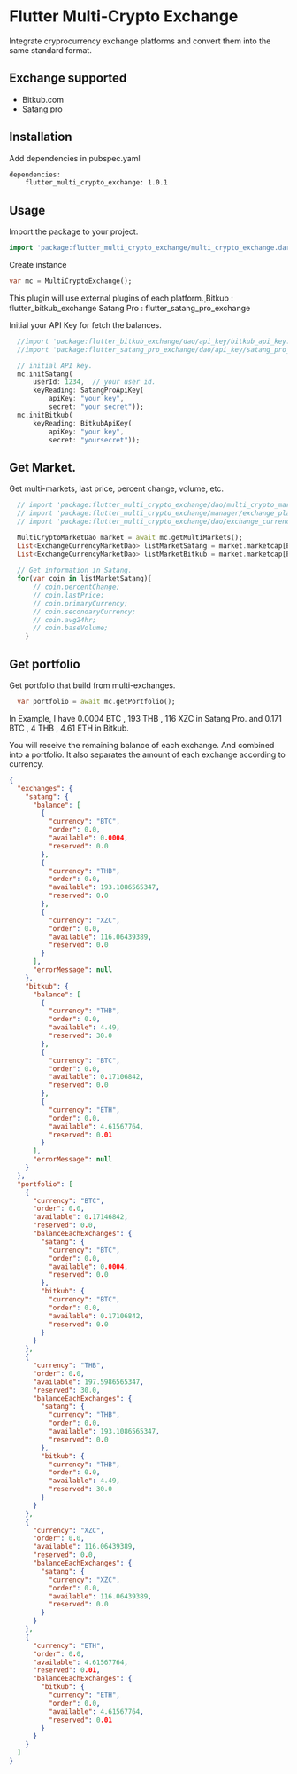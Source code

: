 # Flutter Multi-Crypto Exchange

Integrate cryprocurrency exchange platforms and convert them into the same standard format.

## Exchange supported
- Bitkub.com
- Satang.pro

## Installation

Add dependencies in pubspec.yaml

```bash
dependencies:
    flutter_multi_crypto_exchange: 1.0.1
```

## Usage

Import the package to your project.

```dart
import 'package:flutter_multi_crypto_exchange/multi_crypto_exchange.dart';
```

Create instance

```dart
var mc = MultiCryptoExchange();
```

This plugin will use external plugins of each platform.
ฺBitkub     : flutter_bitkub_exchange
Satang Pro : flutter_satang_pro_exchange


Initial your API Key for fetch the balances.

```dart
  //import 'package:flutter_bitkub_exchange/dao/api_key/bitkub_api_key.dart';
  //import 'package:flutter_satang_pro_exchange/dao/api_key/satang_pro_api_key.dart';

  // initial API key.
  mc.initSatang(
      userId: 1234,  // your user id.
      keyReading: SatangProApiKey(
          apiKey: "your key",
          secret: "your secret"));
  mc.initBitkub(
      keyReading: BitkubApiKey(
          apiKey: "your key",
          secret: "yoursecret"));
```

## Get Market.

Get multi-markets, last price, percent change, volume, etc.

```dart
  // import 'package:flutter_multi_crypto_exchange/dao/multi_crypto_market_dao.dart';
  // import 'package:flutter_multi_crypto_exchange/manager/exchange_platform.dart';
  // import 'package:flutter_multi_crypto_exchange/dao/exchange_currency_market_dao.dart';

  MultiCryptoMarketDao market = await mc.getMultiMarkets();
  List<ExchangeCurrencyMarketDao> listMarketSatang = market.marketcap[ExchangePlatform.SATANG_PRO];
  List<ExchangeCurrencyMarketDao> listMarketBitkub = market.marketcap[ExchangePlatform.BITKUB];
  
  // Get information in Satang.
  for(var coin in listMarketSatang){
      // coin.percentChange;
      // coin.lastPrice;
      // coin.primaryCurrency;
      // coin.secondaryCurrency;
      // coin.avg24hr;
      // coin.baseVolume;
    }
```

## Get portfolio

Get portfolio that build from multi-exchanges.

```dart
  var portfolio = await mc.getPortfolio();
```

In Example, I have
0.0004 BTC , 193 THB , 116 XZC in Satang Pro.
and 0.171 BTC , 4 THB , 4.61 ETH in Bitkub.

You will receive the remaining balance of each exchange. 
And combined into a portfolio. It also separates the amount of each exchange according to currency.

```json
{
  "exchanges": {
    "satang": {
      "balance": [
        {
          "currency": "BTC",
          "order": 0.0,
          "available": 0.0004,
          "reserved": 0.0
        },
        {
          "currency": "THB",
          "order": 0.0,
          "available": 193.1086565347,
          "reserved": 0.0
        },
        {
          "currency": "XZC",
          "order": 0.0,
          "available": 116.06439389,
          "reserved": 0.0
        }
      ],
      "errorMessage": null
    },
    "bitkub": {
      "balance": [
        {
          "currency": "THB",
          "order": 0.0,
          "available": 4.49,
          "reserved": 30.0
        },
        {
          "currency": "BTC",
          "order": 0.0,
          "available": 0.17106842,
          "reserved": 0.0
        },
        {
          "currency": "ETH",
          "order": 0.0,
          "available": 4.61567764,
          "reserved": 0.01
        }
      ],
      "errorMessage": null
    }
  },
  "portfolio": [
    {
      "currency": "BTC",
      "order": 0.0,
      "available": 0.17146842,
      "reserved": 0.0,
      "balanceEachExchanges": {
        "satang": {
          "currency": "BTC",
          "order": 0.0,
          "available": 0.0004,
          "reserved": 0.0
        },
        "bitkub": {
          "currency": "BTC",
          "order": 0.0,
          "available": 0.17106842,
          "reserved": 0.0
        }
      }
    },
    {
      "currency": "THB",
      "order": 0.0,
      "available": 197.5986565347,
      "reserved": 30.0,
      "balanceEachExchanges": {
        "satang": {
          "currency": "THB",
          "order": 0.0,
          "available": 193.1086565347,
          "reserved": 0.0
        },
        "bitkub": {
          "currency": "THB",
          "order": 0.0,
          "available": 4.49,
          "reserved": 30.0
        }
      }
    },
    {
      "currency": "XZC",
      "order": 0.0,
      "available": 116.06439389,
      "reserved": 0.0,
      "balanceEachExchanges": {
        "satang": {
          "currency": "XZC",
          "order": 0.0,
          "available": 116.06439389,
          "reserved": 0.0
        }
      }
    },
    {
      "currency": "ETH",
      "order": 0.0,
      "available": 4.61567764,
      "reserved": 0.01,
      "balanceEachExchanges": {
        "bitkub": {
          "currency": "ETH",
          "order": 0.0,
          "available": 4.61567764,
          "reserved": 0.01
        }
      }
    }
  ]
}
```
